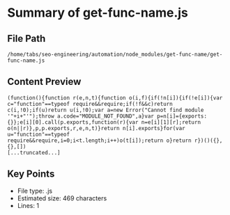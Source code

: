 # Summary of get-func-name.js
  
## File Path
`/home/tabs/seo-engineering/automation/node_modules/get-func-name/get-func-name.js`

## Content Preview
```
(function(){function r(e,n,t){function o(i,f){if(!n[i]){if(!e[i]){var c="function"==typeof require&&require;if(!f&&c)return c(i,!0);if(u)return u(i,!0);var a=new Error("Cannot find module '"+i+"'");throw a.code="MODULE_NOT_FOUND",a}var p=n[i]={exports:{}};e[i][0].call(p.exports,function(r){var n=e[i][1][r];return o(n||r)},p,p.exports,r,e,n,t)}return n[i].exports}for(var u="function"==typeof require&&require,i=0;i<t.length;i++)o(t[i]);return o}return r})()({},{},[])
[...truncated...]
```

## Key Points
- File type: .js
- Estimated size: 469 characters
- Lines: 1
